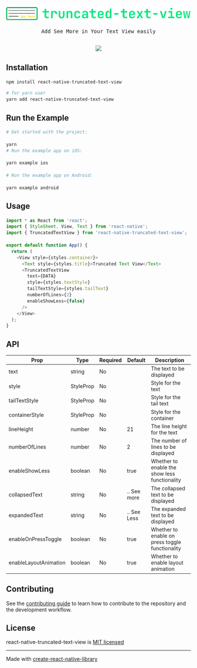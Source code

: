 <kbd>
<div align="center">
  <img src="./demo/assets/logo.png?raw=true" width="550">

Add See More in Your Text View easily
<BR/>
<BR/>

<kbd>
<img src="https://github.com/lohenyumnam/react-native-truncated-text-view/blob/74cc2c46c0cea284211743399a012540dd7aa823/demo/assets/preview.ios.gif?raw=true" width="350">
</kbd>

</div>
</kbd>

## Installation

```sh
npm install react-native-truncated-text-view
```

```sh
# for yarn user
yarn add react-native-truncated-text-view
```

## Run the Example

```sh
# Get started with the project:

yarn
# Run the example app on iOS:

yarn example ios

# Run the example app on Android:

yarn example android
```

## Usage

```js
import * as React from 'react';
import { StyleSheet, View, Text } from 'react-native';
import { TruncatedTextView } from 'react-native-truncated-text-view';

export default function App() {
  return (
    <View style={styles.container}>
      <Text style={styles.title}>Truncated Text View</Text>
      <TruncatedTextView
        text={DATA}
        style={styles.textStyle}
        tailTextStyle={styles.tailText}
        numberOfLines={2}
        enableShowLess={false}
      />
    </View>
  );
}
```

## API

| Prop                  | Type                 | Required | Default     | Description                                     |
| --------------------- | -------------------- | -------- | ----------- | ----------------------------------------------- |
| text                  | string               | No       |             | The text to be displayed                        |
| style                 | StyleProp<TextStyle> | No       |             | Style for the text                              |
| tailTextStyle         | StyleProp<TextStyle> | No       |             | Style for the tail text                         |
| containerStyle        | StyleProp<ViewStyle> | No       |             | Style for the container                         |
| lineHeight            | number               | No       | 21          | The line height for the text                    |
| numberOfLines         | number               | No       | 2           | The number of lines to be displayed             |
| enableShowLess        | boolean              | No       | true        | Whether to enable the show less functionality   |
| collapsedText         | string               | No       | .. See more | The collapsed text to be displayed              |
| expandedText          | string               | No       | .. See Less | The expanded text to be displayed               |
| enableOnPressToggle   | boolean              | No       | true        | Whether to enable on press toggle functionality |
| enableLayoutAnimation | boolean              | No       | true        | Whether to enable layout animation              |

## Contributing

See the [contributing guide](CONTRIBUTING.md) to learn how to contribute to the repository and the development workflow.

## License

react-native-truncated-text-view is [MIT licensed](LICENSE)

---

Made with [create-react-native-library](https://github.com/callstack/react-native-builder-bob)
